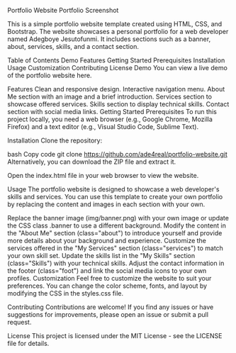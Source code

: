 Portfolio Website
Portfolio Screenshot

This is a simple portfolio website template created using HTML, CSS, and Bootstrap. The website showcases a personal portfolio for a web developer named Adegboye Jesutofunmi. It includes sections such as a banner, about, services, skills, and a contact section.

Table of Contents
Demo
Features
Getting Started
Prerequisites
Installation
Usage
Customization
Contributing
License
Demo
You can view a live demo of the portfolio website here.

Features
Clean and responsive design.
Interactive navigation menu.
About Me section with an image and a brief introduction.
Services section to showcase offered services.
Skills section to display technical skills.
Contact section with social media links.
Getting Started
Prerequisites
To run this project locally, you need a web browser (e.g., Google Chrome, Mozilla Firefox) and a text editor (e.g., Visual Studio Code, Sublime Text).

Installation
Clone the repository:

bash
Copy code
git clone https://github.com/ade4real/portfolio-website.git
Alternatively, you can download the ZIP file and extract it.

Open the index.html file in your web browser to view the website.

Usage
The portfolio website is designed to showcase a web developer's skills and services. You can use this template to create your own portfolio by replacing the content and images in each section with your own.

Replace the banner image (img/banner.png) with your own image or update the CSS class .banner to use a different background.
Modify the content in the "About Me" section (class="about") to introduce yourself and provide more details about your background and experience.
Customize the services offered in the "My Services" section (class="services") to match your own skill set.
Update the skills list in the "My Skills" section (class="Skills") with your technical skills.
Adjust the contact information in the footer (class="foot") and link the social media icons to your own profiles.
Customization
Feel free to customize the website to suit your preferences. You can change the color scheme, fonts, and layout by modifying the CSS in the styles.css file.

Contributing
Contributions are welcome! If you find any issues or have suggestions for improvements, please open an issue or submit a pull request.

License
This project is licensed under the MIT License - see the LICENSE file for details.

